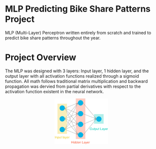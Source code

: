 # MLP Predicting Bike Share Patterns Project

MLP (Multi-Layer) Perceptron written entirely from scratch and trained to predict bike share patterns throughout the year.

# Project Overview
The MLP was designed with 3 layers: Input layer, 1 hidden layer, and the output layer with all activation functions realized through a sigmoid function. All math follows traditional matrix multiplication and backward propagation was dervied from partial derivatives with respect to the activation function existent in the neural network.

<p align="center"><img src="./assets/neural_network.png" alt="MLP network" width="35%"></p>